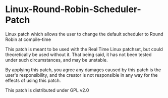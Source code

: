 # Linux-Round-Robin-Scheduler-Patch
Linux patch which allows the user to change the default scheduler to Round Robin at compile-time

This patch is meant to be used with the Real Time Linux patchset, but could theoretically be used without it. That being said, it has not been tested under such circumstances, and may be unstable.

By applying this patch, you agree any damages caused by this patch is the user's responsibility, and the creator is not responsible in any way for the effects of using this patch.

This patch is distributed under GPL v2.0
